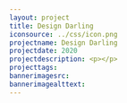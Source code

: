 ```yaml
---
layout: project
title: Design Darling
iconsource: ../css/icon.png
projectname: Design Darling
projectdate: 2020
projectdescription: <p></p>
projecttags:
bannerimagesrc:
bannerimagealttext:
---
```

